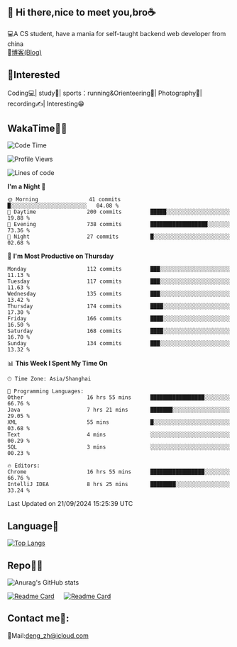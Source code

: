 👋 Hi there,nice to meet you,bro☕
---
💻A CS student, have a mania for self-taught backend web developer from china   
📌[博客(Blog)](https://github.com/HealUP/MyBlog)

 <!-- waka-box start -->
 <!-- waka-box end -->
 
🧲**Interested**
--
Coding💻| study📖| sports：running&Orienteering🏃‍| Photography📸| recording✍️| Interesting😁

WakaTime👨‍💻
---
<!--START_SECTION:waka-->
![Code Time](http://img.shields.io/badge/Code%20Time-1%2C846%20hrs%2027%20mins-blue)

![Profile Views](http://img.shields.io/badge/Profile%20Views-0-blue)

![Lines of code](https://img.shields.io/badge/From%20Hello%20World%20I%27ve%20Written-205.0%20thousand%20lines%20of%20code-blue)

**I'm a Night 🦉** 

```text
🌞 Morning                41 commits          █░░░░░░░░░░░░░░░░░░░░░░░░   04.08 % 
🌆 Daytime                200 commits         █████░░░░░░░░░░░░░░░░░░░░   19.88 % 
🌃 Evening                738 commits         ██████████████████░░░░░░░   73.36 % 
🌙 Night                  27 commits          █░░░░░░░░░░░░░░░░░░░░░░░░   02.68 % 
```
📅 **I'm Most Productive on Thursday** 

```text
Monday                   112 commits         ███░░░░░░░░░░░░░░░░░░░░░░   11.13 % 
Tuesday                  117 commits         ███░░░░░░░░░░░░░░░░░░░░░░   11.63 % 
Wednesday                135 commits         ███░░░░░░░░░░░░░░░░░░░░░░   13.42 % 
Thursday                 174 commits         ████░░░░░░░░░░░░░░░░░░░░░   17.30 % 
Friday                   166 commits         ████░░░░░░░░░░░░░░░░░░░░░   16.50 % 
Saturday                 168 commits         ████░░░░░░░░░░░░░░░░░░░░░   16.70 % 
Sunday                   134 commits         ███░░░░░░░░░░░░░░░░░░░░░░   13.32 % 
```


📊 **This Week I Spent My Time On** 

```text
🕑︎ Time Zone: Asia/Shanghai

💬 Programming Languages: 
Other                    16 hrs 55 mins      █████████████████░░░░░░░░   66.76 % 
Java                     7 hrs 21 mins       ███████░░░░░░░░░░░░░░░░░░   29.05 % 
XML                      55 mins             █░░░░░░░░░░░░░░░░░░░░░░░░   03.68 % 
Text                     4 mins              ░░░░░░░░░░░░░░░░░░░░░░░░░   00.29 % 
SQL                      3 mins              ░░░░░░░░░░░░░░░░░░░░░░░░░   00.23 % 

🔥 Editors: 
Chrome                   16 hrs 55 mins      █████████████████░░░░░░░░   66.76 % 
IntelliJ IDEA            8 hrs 25 mins       ████████░░░░░░░░░░░░░░░░░   33.24 % 
```


 Last Updated on 21/09/2024 15:25:39 UTC
<!--END_SECTION:waka-->

Language🚀
---
[![Top Langs](https://github-readme-stats.vercel.app/api/top-langs/?username=HealUP&layout=compact&hide_border=true)](https://github.com/HealUP)

Repo🧑‍💻
---
![Anurag's GitHub stats](https://github-readme-stats.vercel.app/api?username=HealUP&count_private=true&show_icons=true&theme=gruvbox&hide_border=true) 

[![Readme Card](https://github-readme-stats.vercel.app/api/pin/?username=HealUP&repo=InternetEy&theme=transparent)](https://github.com/HealUP/InternetEy) &emsp;
[![Readme Card](https://github-readme-stats.vercel.app/api/pin/?username=HealUP&repo=CampusExperience&theme=transparent)](https://github.com/HealUP/CampusExperience)


Contact me📱:
---
📮Mail:deng_zh@icloud.com  
